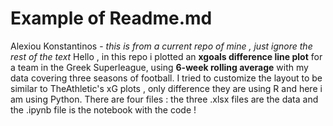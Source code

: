 # Example of Readme.md
Alexiou Konstantinos - _this is from a current repo of mine , just ignore the rest of the text_
Hello , in this repo i plotted an **xgoals difference line plot** for a team in the
Greek Superleague, using **6-week rolling average** with my data covering three seasons of football.
I tried to customize the layout to be similar to TheAthletic's xG plots , only difference they are using R and
here i am using Python.
There are four files : the three .xlsx files are the data and the .ipynb file is the notebook with the code !
